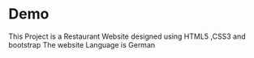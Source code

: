# Demo 
This Project is a Restaurant Website designed using HTML5 ,CSS3 and bootstrap
The website Language is German 
